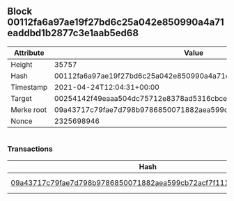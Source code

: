 ## Block 00112fa6a97ae19f27bd6c25a042e850990a4a71eaddbd1b2877c3e1aab5ed68

Attribute | Value
--- | ---
Height | 35757
Hash | 00112fa6a97ae19f27bd6c25a042e850990a4a71eaddbd1b2877c3e1aab5ed68
Timestamp | 2021-04-24T12:04:31+00:00
Target | 00254142f49eaaa504dc75712e8378ad5316cbcead634704b3734b6271167cc4
Merke root | 09a43717c79fae7d798b9786850071882aea599cb72acf7f1115bda24487adda
Nonce | 2325698946

```

```

### Transactions

Hash | Amount
--- | ---
[09a43717c79fae7d798b9786850071882aea599cb72acf7f1115bda24487adda](09a43717c79fae7d798b9786850071882aea599cb72acf7f1115bda24487adda.md) | 10.00000000 SKEPTI 
